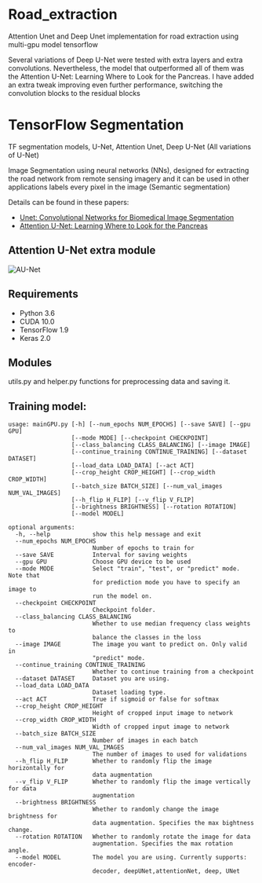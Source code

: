 # Road_extraction
Attention Unet and Deep Unet implementation for road extraction using multi-gpu model tensorflow

Several variations of Deep U-Net were tested with extra layers and extra convolutions. Nevertheless, the model that outperformed all of them was the Attention U-Net: Learning Where to Look for the Pancreas. I have added an extra tweak improving even further performance, switching the convolution blocks to the residual blocks

# TensorFlow Segmentation
TF segmentation models, U-Net, Attention Unet, Deep U-Net (All variations of U-Net)

Image Segmentation using neural networks (NNs), designed for extracting the road network from remote sensing imagery and it can be used in other applications labels every pixel in the image (Semantic segmentation) 

Details can be found in these papers:

* [Unet: Convolutional Networks for Biomedical Image Segmentation](https://arxiv.org/abs/1505.04597)
* [Attention U-Net: Learning Where to Look for the Pancreas](https://arxiv.org/abs/1804.03999)

## Attention U-Net extra module

![AU-Net](Images/aunet.png)


## Requirements
* Python 3.6
* CUDA 10.0
* TensorFlow 1.9
* Keras 2.0


## Modules
utils.py and helper.py 
functions for preprocessing data and saving it.


## Training model:
```
usage: mainGPU.py [-h] [--num_epochs NUM_EPOCHS] [--save SAVE] [--gpu GPU]
                  [--mode MODE] [--checkpoint CHECKPOINT]
                  [--class_balancing CLASS_BALANCING] [--image IMAGE]
                  [--continue_training CONTINUE_TRAINING] [--dataset DATASET]
                  [--load_data LOAD_DATA] [--act ACT]
                  [--crop_height CROP_HEIGHT] [--crop_width CROP_WIDTH]
                  [--batch_size BATCH_SIZE] [--num_val_images NUM_VAL_IMAGES]
                  [--h_flip H_FLIP] [--v_flip V_FLIP]
                  [--brightness BRIGHTNESS] [--rotation ROTATION]
                  [--model MODEL]

optional arguments:
  -h, --help            show this help message and exit
  --num_epochs NUM_EPOCHS
                        Number of epochs to train for
  --save SAVE           Interval for saving weights
  --gpu GPU             Choose GPU device to be used
  --mode MODE           Select "train", "test", or "predict" mode. Note that
                        for prediction mode you have to specify an image to
                        run the model on.
  --checkpoint CHECKPOINT
                        Checkpoint folder.
  --class_balancing CLASS_BALANCING
                        Whether to use median frequency class weights to
                        balance the classes in the loss
  --image IMAGE         The image you want to predict on. Only valid in
                        "predict" mode.
  --continue_training CONTINUE_TRAINING
                        Whether to continue training from a checkpoint
  --dataset DATASET     Dataset you are using.
  --load_data LOAD_DATA
                        Dataset loading type.
  --act ACT             True if sigmoid or false for softmax
  --crop_height CROP_HEIGHT
                        Height of cropped input image to network
  --crop_width CROP_WIDTH
                        Width of cropped input image to network
  --batch_size BATCH_SIZE
                        Number of images in each batch
  --num_val_images NUM_VAL_IMAGES
                        The number of images to used for validations
  --h_flip H_FLIP       Whether to randomly flip the image horizontally for
                        data augmentation
  --v_flip V_FLIP       Whether to randomly flip the image vertically for data
                        augmentation
  --brightness BRIGHTNESS
                        Whether to randomly change the image brightness for
                        data augmentation. Specifies the max bightness change.
  --rotation ROTATION   Whether to randomly rotate the image for data
                        augmentation. Specifies the max rotation angle.
  --model MODEL         The model you are using. Currently supports: encoder-
                        decoder, deepUNet,attentionNet, deep, UNet


